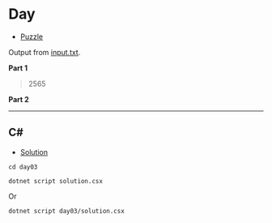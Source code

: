 # Day #

- [Puzzle](PUZZLE.md)

Output from [input.txt](input.txt).
<!-- Output from [input.txt](day##/input.txt). -->

**Part 1**

> 2565

**Part 2**

> 

---

## C#

- [Solution](solution.csx)

`cd day03`

`dotnet script solution.csx`

Or

`dotnet script day03/solution.csx`
